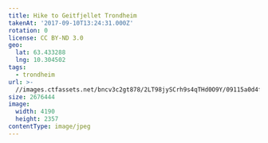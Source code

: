 ```yaml
---
title: Hike to Geitfjellet Trondheim
takenAt: '2017-09-10T13:24:31.000Z'
rotation: 0
license: CC BY-ND 3.0
geo:
  lat: 63.433288
  lng: 10.304502
tags:
  - trondheim
url: >-
  //images.ctfassets.net/bncv3c2gt878/2LT98jySCrh9s4qTHd0O9Y/09115a0d4f922ebb21b488f982c1833e/hike-to-geitfjellet-trondheim_36956521856_o
size: 2676444
image:
  width: 4190
  height: 2357
contentType: image/jpeg
---
```


